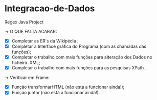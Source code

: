 # Integracao-de-Dados
Regex Java Project

-> O QUE FALTA ACABAR:
 - [x] Completar as ER's da Wikipédia ;
 - [x] Completar a Interface gráfica do Programa (com as chamadas das funções);
 - [x] Completar o trabalho com mais funções para alteração dos Dados no ficheiro .XML;
 - [x] Completar o trabalho com mais funções para as pesquisas XPath .
 
 -> Verificar em Frame:
 - [x] Função transformarHTML (não está a funcionar ainda!);
 - [x] Função juntar (não está a funcionar ainda!).
